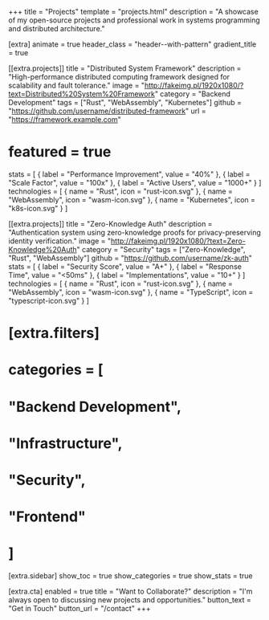 +++
title = "Projects"
template = "projects.html"
description = "A showcase of my open-source projects and professional work in systems programming and distributed architecture."

[extra]
animate = true
header_class = "header--with-pattern"
gradient_title = true

[[extra.projects]]
title = "Distributed System Framework"
description = "High-performance distributed computing framework designed for scalability and fault tolerance."
image = "http://fakeimg.pl/1920x1080/?text=Distributed%20System%20Framework"
category = "Backend Development"
tags = ["Rust", "WebAssembly", "Kubernetes"]
github = "https://github.com/username/distributed-framework"
url = "https://framework.example.com"
# featured = true
stats = [
    { label = "Performance Improvement", value = "40%" },
    { label = "Scale Factor", value = "100x" },
    { label = "Active Users", value = "1000+" }
]
technologies = [
    { name = "Rust", icon = "rust-icon.svg" },
    { name = "WebAssembly", icon = "wasm-icon.svg" },
    { name = "Kubernetes", icon = "k8s-icon.svg" }
]

[[extra.projects]]
title = "Zero-Knowledge Auth"
description = "Authentication system using zero-knowledge proofs for privacy-preserving identity verification."
image = "http://fakeimg.pl/1920x1080/?text=Zero-Knowledge%20Auth"
category = "Security"
tags = ["Zero-Knowledge", "Rust", "WebAssembly"]
github = "https://github.com/username/zk-auth"
stats = [
    { label = "Security Score", value = "A+" },
    { label = "Response Time", value = "<50ms" },
    { label = "Implementations", value = "10+" }
]
technologies = [
    { name = "Rust", icon = "rust-icon.svg" },
    { name = "WebAssembly", icon = "wasm-icon.svg" },
    { name = "TypeScript", icon = "typescript-icon.svg" }
]

# [extra.filters]
# categories = [
#     "Backend Development",
#     "Infrastructure",
#     "Security",
#     "Frontend"
# ]

[extra.sidebar]
show_toc = true
show_categories = true
show_stats = true

[extra.cta]
enabled = true
title = "Want to Collaborate?"
description = "I'm always open to discussing new projects and opportunities."
button_text = "Get in Touch"
button_url = "/contact"
+++
